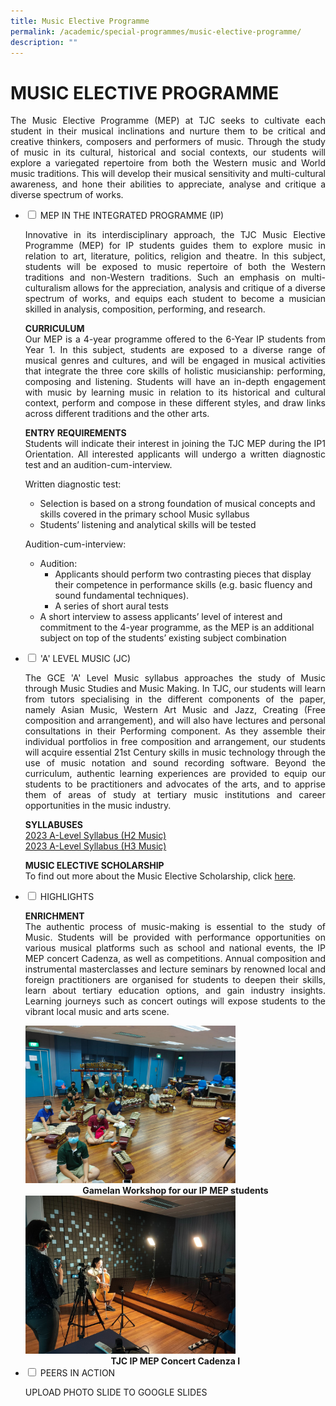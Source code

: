 ```yaml
---
title: Music Elective Programme
permalink: /academic/special-programmes/music-elective-programme/
description: ""
---
```

# MUSIC ELECTIVE PROGRAMME

<p style="text-align: justify;">The Music Elective Programme (MEP) at TJC seeks to cultivate each student in their musical inclinations and nurture them to be critical and creative thinkers, composers and performers of music. Through the study of music in its cultural, historical and social contexts, our students will explore a variegated repertoire from both the Western music and World music traditions. This will develop their musical sensitivity and multi-cultural awareness, and hone their abilities to appreciate, analyse and critique a diverse spectrum of works.</p>

<ul class="jekyllcodex_accordion">
  <li>
    <input type="checkbox" id="accordion1">
    <label for="accordion1">MEP IN THE INTEGRATED PROGRAMME (IP)</label>
    <div>
			<p style="text-align: justify;">Innovative in its interdisciplinary approach, the TJC Music Elective Programme (MEP) for IP students guides them to explore music in relation to art, literature, politics, religion and theatre. In this subject, students will be exposed to music repertoire of both the Western traditions and non-Western traditions. Such an emphasis on multi-culturalism allows for the appreciation, analysis and critique of a diverse spectrum of works, and equips each student to become a musician skilled in analysis, composition, performing, and research.</p>
			<p style="text-align: justify;"><b>CURRICULUM</b><br>Our MEP is a 4-year programme offered to the 6-Year IP students from Year 1. In this subject, students are exposed to a diverse range of musical genres and cultures, and will be engaged in musical activities that integrate the three core skills of holistic musicianship: performing, composing and listening. Students will have an in-depth engagement with music by learning music in relation to its historical and cultural context, perform and compose in these different styles, and draw links across different traditions and the other arts.</p>
			<p style="text-align: justify;"><b>ENTRY REQUIREMENTS</b><br>Students will indicate their interest in joining the TJC MEP during the IP1 Orientation. All interested applicants will undergo a written diagnostic test and an audition-cum-interview. </p>
			<p style="text-align: justify;">Written diagnostic test:<br><ul>
			<li>Selection is based on a strong foundation of musical concepts and skills covered in the primary school Music syllabus</li>
			<li>Students’ listening and analytical skills will be tested</li>
			</ul>
			</p>
			<p style="text-align: justify;">Audition-cum-interview:<br><ul>
			<li>Audition:
				   <ul>
			       <li>Applicants should perform two contrasting pieces that display their competence in performance skills (e.g. basic fluency and sound fundamental techniques).</li>
			       <li>A series of short aural tests</li>
			    </ul>
		</li>
			<li>A short interview to assess applicants’ level of interest and commitment to the 4-year programme, as the MEP is an additional subject on top of the students’ existing subject combination</li>
			</ul>
			</p>
    </div>
	</li> 
  <li>
    <input type="checkbox" id="accordion2">
    <label for="accordion2">'A' LEVEL MUSIC (JC)</label>
    <div>
			<p style="text-align: justify;">The GCE 'A' Level Music syllabus approaches the study of Music through Music Studies and Music Making. In TJC, our students will learn from tutors specialising in the different components of the paper, namely Asian Music, Western Art Music and Jazz, Creating (Free composition and arrangement), and will also have lectures and personal consultations in their Performing component. As they assemble their individual portfolios in free composition and arrangement, our students will acquire essential 21st Century skills in music technology through the use of music notation and sound recording software. Beyond the curriculum, authentic learning experiences are provided to equip our students to be practitioners and advocates of the arts, and to apprise them of areas of study at tertiary music institutions and career opportunities in the music industry.</p>
			<p style="text-align: justify;"><b>SYLLABUSES</b><br><a href="/files/Academic/Music%20Elective%20Programme/9753_y23_sy.pdf" target="_blank">2023 A-Level Syllabus (H2 Music)</a><br><a href="/files/Academic/Music%20Elective%20Programme/9819_y23_sy.pdf" target="_blank">2023 A-Level Syllabus (H3 Music)</a></p>
			<p style="text-align: justify;"><b>MUSIC ELECTIVE SCHOLARSHIP
</b><br>To find out more about the Music Elective Scholarship, click <a href="https://www.moe.gov.sg/financial-matters/awards-scholarships/programme-scholarships-pre-u" target="_blank">here</a>.</p>
    </div>
	</li> 
  <li>
    <input type="checkbox" id="accordion3">
    <label for="accordion3">HIGHLIGHTS</label>
    <div>
			<p style="text-align: justify;"><b>ENRICHMENT</b><br>The authentic process of music-making is essential to the study of Music. Students will be provided with performance opportunities on various musical platforms such as school and national events, the IP MEP concert Cadenza, as well as competitions. Annual composition and instrumental masterclasses and lecture seminars by renowned local and foreign practitioners are organised for students to deepen their skills, learn about tertiary education options, and gain industry insights. Learning journeys such as concert outings will expose students to the vibrant local music and arts scene.</p>
			<img src="/images/Academic/Special%20programmes/Music%20Elective%20Programme/IP2%20Gamelan%20Workshop%202020.jpg" style="width:70%">
			<center><b>Gamelan Workshop for our IP MEP students</b></center>
			<img src="/images/Academic/Special%20programmes/Music%20Elective%20Programme/Cadenza%20I%202020%20Picture%20filming.jpg" style="width:70%">
			<center><b>TJC IP MEP Concert Cadenza I</b></center>
    </div>
	</li> 
	  <li>
    <input type="checkbox" id="accordion4">
    <label for="accordion4">PEERS IN ACTION</label>
    <div>
			<p style="text-align: justify;"> UPLOAD PHOTO SLIDE TO GOOGLE SLIDES</p>
    </div>
	</li> 	
	</ul>
